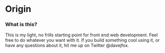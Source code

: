 Origin
======

### What is this?
This is my light, no frills starting point for front end web development. Feel free to do whatever you want with it. If 
you build something cool using it, or have any questions about it, hit me up on Twitter @davejfox.
